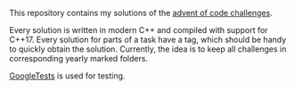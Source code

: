 This repository contains my solutions of the [advent of code challenges](https://adventofcode.com).

Every solution is written in modern C++ and compiled with support for C++17.
Every solution for parts of a task have a tag, which should be handy to quickly obtain the solution.
Currently, the idea is to keep all challenges in corresponding yearly marked folders.

[GoogleTests](https://github.com/google/googletest) is used for testing.

